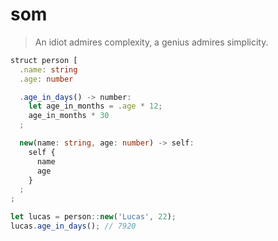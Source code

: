 # som

> An idiot admires complexity, a genius admires simplicity.

```ts
struct person [
  .name: string
  .age: number

  .age_in_days() -> number:
    let age_in_months = .age * 12;
    age_in_months * 30
  ;

  new(name: string, age: number) -> self:
    self {
      name
      age
    }
  ;
;

let lucas = person::new('Lucas', 22);
lucas.age_in_days(); // 7920
```

